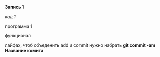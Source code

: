 **Запись 1**

*код 1*

программа 1

функционал

лайфах, чтоб объеденить add и commit нужно набрать **git commit -am Название комита**

